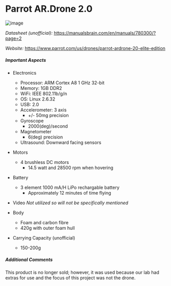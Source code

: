 # Parrot AR.Drone 2.0
![image](https://user-images.githubusercontent.com/35274689/58888975-ce4b0d00-86ad-11e9-84e2-b8ab1bbdd0e3.png)

*Datasheet (unofficial):* https://manualsbrain.com/en/manuals/780300/?page=2

*Website:* https://www.parrot.com/us/drones/parrot-ardrone-20-elite-edition

##### Important Aspects
- Electronics
  - Processor: ARM Cortex A8 1 GHz 32-bit 
  - Memory: 1GB DDR2
  - WiFi: IEEE 802.11b/g/n
  - OS: Linux 2.6.32
  - USB: 2.0
  - Accelerometer: 3 axis
    - +/- 50mg precision
  - Gyroscope
    - 2000(deg)/second
  - Magnetometer
    - 6(deg) precision
  - Ultrasound: Downward facing sensors

- Motors
  - 4 brushless DC motors
    - 14.5 watt and 28500 rpm when hovering
  
- Battery
  - 3 element 1000 mA/H LiPo rechargable battery
    - Approximately 12 minutes of time flying
  
- Video
  *Not utilized so will not be specifically mentioned*
  
- Body
  - Foam and carbon fibre
  - 420g with outer foam hull

- Carrying Capacity (unofficial)
  - 150-200g

##### Additional Comments
This product is no longer sold; however, it was used because our lab had extras for use and the focus of this project was not the drone.
